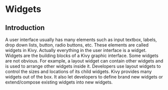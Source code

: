 # Widgets
## Introduction
A user interface usually has many elements such as input textbox, 
labels, drop down lists, button, radio buttons, etc. These elements
are called widgets in Kivy. Actually everything in the user
interface is a widget. Widgets are the building blocks of 
a Kivy graphic interface. Some widgets are not obvious. 
For example, a layout widget can contain other widgets and is used to 
arrange other widgets inside it. Developers use layout widgets 
to control the sizes and locations of its child widgets.
Kivy provides many widgets out of the box. It also let 
developers to define brand new widgets or extend/compose existing widgets
into new widgets. 
